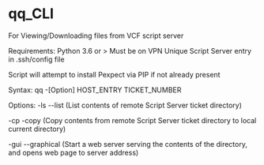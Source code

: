 # qq_CLI


For Viewing/Downloading files from VCF script server

Requirements:
Python 3.6 or >
Must be on VPN
Unique Script Server entry in .ssh/config file


Script will attempt to install Pexpect via PIP if not already present

Syntax:
qq -[Option] HOST_ENTRY TICKET_NUMBER

Options:
-ls --list (List contents of remote Script Server ticket directory)

-cp -copy (Copy contents from remote Script Server ticket directory to local current directory)

-gui --graphical (Start a web server serving the contents of the directory, and opens web page to server address)
